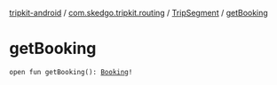 [tripkit-android](../../index.md) / [com.skedgo.tripkit.routing](../index.md) / [TripSegment](index.md) / [getBooking](./get-booking.md)

# getBooking

`open fun getBooking(): `[`Booking`](../../com.skedgo.tripkit.common.model/-booking/index.md)`!`